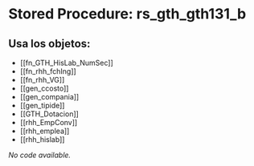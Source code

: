 # Stored Procedure: rs_gth_gth131_b

## Usa los objetos:
- [[fn_GTH_HisLab_NumSec]]
- [[fn_rhh_fchIng]]
- [[fn_rhh_VG]]
- [[gen_ccosto]]
- [[gen_compania]]
- [[gen_tipide]]
- [[GTH_Dotacion]]
- [[rhh_EmpConv]]
- [[rhh_emplea]]
- [[rhh_hislab]]

*No code available.*
